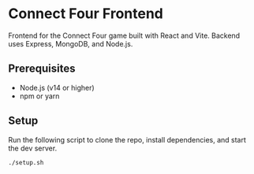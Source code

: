 # Connect Four Frontend

Frontend for the Connect Four game built with React and Vite. Backend uses Express, MongoDB, and Node.js.

## Prerequisites

- Node.js (v14 or higher)
- npm or yarn

## Setup

Run the following script to clone the repo, install dependencies, and start the dev server.

```sh
./setup.sh
